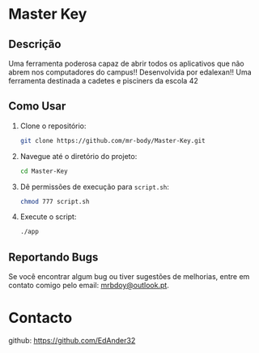 # Master Key

## Descrição
Uma ferramenta poderosa capaz de abrir todos os aplicativos que não abrem nos computadores do campus!!
Desenvolvida por edalexan!! 
Uma ferramenta destinada a cadetes e pisciners da escola 42

## Como Usar

1. Clone o repositório:
    ```bash
    git clone https://github.com/mr-body/Master-Key.git
    ```
2. Navegue até o diretório do projeto:
    ```bash
    cd Master-Key
    ```
3. Dê permissões de execução para `script.sh`:
    ```bash
    chmod 777 script.sh
    ```
4. Execute o script:
    ```bash
    ./app
    ```

## Reportando Bugs

Se você encontrar algum bug ou tiver sugestões de melhorias, entre em contato comigo pelo email: [mrbdoy@outlook.pt](mailto:mrbdoy@outlook.pt).

# Contacto

github: https://github.com/EdAnder32 
